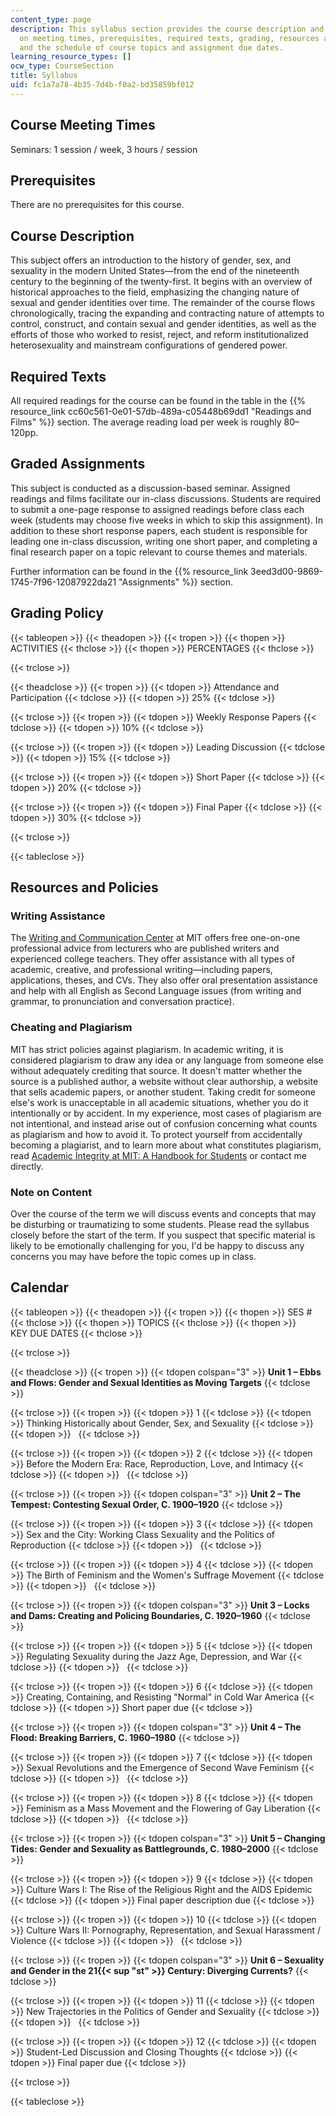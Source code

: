 ```yaml
---
content_type: page
description: This syllabus section provides the course description and information
  on meeting times, prerequisites, required texts, grading, resources and policies,
  and the schedule of course topics and assignment due dates.
learning_resource_types: []
ocw_type: CourseSection
title: Syllabus
uid: fc1a7a78-4b35-7d4b-f0a2-bd35859bf012
---
```


Course Meeting Times
--------------------

Seminars: 1 session / week, 3 hours / session

Prerequisites
-------------

There are no prerequisites for this course.

Course Description
------------------

This subject offers an introduction to the history of gender, sex, and sexuality in the modern United States—from the end of the nineteenth century to the beginning of the twenty-first. It begins with an overview of historical approaches to the field, emphasizing the changing nature of sexual and gender identities over time. The remainder of the course flows chronologically, tracing the expanding and contracting nature of attempts to control, construct, and contain sexual and gender identities, as well as the efforts of those who worked to resist, reject, and reform institutionalized heterosexuality and mainstream configurations of gendered power.

Required Texts
--------------

All required readings for the course can be found in the table in the {{% resource_link cc60c561-0e01-57db-489a-c05448b69dd1 "Readings and Films" %}} section. The average reading load per week is roughly 80–120pp.

Graded Assignments
------------------

This subject is conducted as a discussion-based seminar. Assigned readings and films facilitate our in-class discussions. Students are required to submit a one-page response to assigned readings before class each week (students may choose five weeks in which to skip this assignment). In addition to these short response papers, each student is responsible for leading one in-class discussion, writing one short paper, and completing a final research paper on a topic relevant to course themes and materials.

Further information can be found in the {{% resource_link 3eed3d00-9869-1745-7f96-12087922da21 "Assignments" %}} section.

Grading Policy
--------------

{{< tableopen >}}
{{< theadopen >}}
{{< tropen >}}
{{< thopen >}}
ACTIVITIES
{{< thclose >}}
{{< thopen >}}
PERCENTAGES
{{< thclose >}}

{{< trclose >}}

{{< theadclose >}}
{{< tropen >}}
{{< tdopen >}}
Attendance and Participation
{{< tdclose >}}
{{< tdopen >}}
25%
{{< tdclose >}}

{{< trclose >}}
{{< tropen >}}
{{< tdopen >}}
Weekly Response Papers
{{< tdclose >}}
{{< tdopen >}}
10%
{{< tdclose >}}

{{< trclose >}}
{{< tropen >}}
{{< tdopen >}}
Leading Discussion
{{< tdclose >}}
{{< tdopen >}}
15%
{{< tdclose >}}

{{< trclose >}}
{{< tropen >}}
{{< tdopen >}}
Short Paper
{{< tdclose >}}
{{< tdopen >}}
20%
{{< tdclose >}}

{{< trclose >}}
{{< tropen >}}
{{< tdopen >}}
Final Paper
{{< tdclose >}}
{{< tdopen >}}
30%
{{< tdclose >}}

{{< trclose >}}

{{< tableclose >}}

Resources and Policies
----------------------

### Writing Assistance

The [Writing and Communication Center](http://cmsw.mit.edu/writing-and-communication-center/) at MIT offers free one-on-one professional advice from lecturers who are published writers and experienced college teachers. They offer assistance with all types of academic, creative, and professional writing—including papers, applications, theses, and CVs. They also offer oral presentation assistance and help with all English as Second Language issues (from writing and grammar, to pronunciation and conversation practice).

### Cheating and Plagiarism

MIT has strict policies against plagiarism. In academic writing, it is considered plagiarism to draw any idea or any language from someone else without adequately crediting that source. It doesn't matter whether the source is a published author, a website without clear authorship, a website that sells academic papers, or another student. Taking credit for someone else's work is unacceptable in all academic situations, whether you do it intentionally or by accident. In my experience, most cases of plagiarism are not intentional, and instead arise out of confusion concerning what counts as plagiarism and how to avoid it. To protect yourself from accidentally becoming a plagiarist, and to learn more about what constitutes plagiarism, read [Academic Integrity at MIT: A Handbook for Students](http://integrity.mit.edu/) or contact me directly.

### Note on Content

Over the course of the term we will discuss events and concepts that may be disturbing or traumatizing to some students. Please read the syllabus closely before the start of the term. If you suspect that specific material is likely to be emotionally challenging for you, I'd be happy to discuss any concerns you may have before the topic comes up in class.

Calendar
--------

{{< tableopen >}}
{{< theadopen >}}
{{< tropen >}}
{{< thopen >}}
SES #
{{< thclose >}}
{{< thopen >}}
TOPICS
{{< thclose >}}
{{< thopen >}}
KEY DUE DATES
{{< thclose >}}

{{< trclose >}}

{{< theadclose >}}
{{< tropen >}}
{{< tdopen colspan="3" >}}
**Unit 1 – Ebbs and Flows: Gender and Sexual Identities as Moving Targets**
{{< tdclose >}}

{{< trclose >}}
{{< tropen >}}
{{< tdopen >}}
1
{{< tdclose >}}
{{< tdopen >}}
Thinking Historically about Gender, Sex, and Sexuality
{{< tdclose >}}
{{< tdopen >}}
 
{{< tdclose >}}

{{< trclose >}}
{{< tropen >}}
{{< tdopen >}}
2
{{< tdclose >}}
{{< tdopen >}}
Before the Modern Era: Race, Reproduction, Love, and Intimacy
{{< tdclose >}}
{{< tdopen >}}
 
{{< tdclose >}}

{{< trclose >}}
{{< tropen >}}
{{< tdopen colspan="3" >}}
**Unit 2 – The Tempest: Contesting Sexual Order, C. 1900–1920**
{{< tdclose >}}

{{< trclose >}}
{{< tropen >}}
{{< tdopen >}}
3
{{< tdclose >}}
{{< tdopen >}}
Sex and the City: Working Class Sexuality and the Politics of Reproduction
{{< tdclose >}}
{{< tdopen >}}
 
{{< tdclose >}}

{{< trclose >}}
{{< tropen >}}
{{< tdopen >}}
4
{{< tdclose >}}
{{< tdopen >}}
The Birth of Feminism and the Women's Suffrage Movement
{{< tdclose >}}
{{< tdopen >}}
 
{{< tdclose >}}

{{< trclose >}}
{{< tropen >}}
{{< tdopen colspan="3" >}}
**Unit 3 – Locks and Dams: Creating and Policing Boundaries, C. 1920–1960**
{{< tdclose >}}

{{< trclose >}}
{{< tropen >}}
{{< tdopen >}}
5
{{< tdclose >}}
{{< tdopen >}}
Regulating Sexuality during the Jazz Age, Depression, and War
{{< tdclose >}}
{{< tdopen >}}
 
{{< tdclose >}}

{{< trclose >}}
{{< tropen >}}
{{< tdopen >}}
6
{{< tdclose >}}
{{< tdopen >}}
Creating, Containing, and Resisting "Normal" in Cold War America
{{< tdclose >}}
{{< tdopen >}}
Short paper due
{{< tdclose >}}

{{< trclose >}}
{{< tropen >}}
{{< tdopen colspan="3" >}}
**Unit 4 – The Flood: Breaking Barriers, C. 1960–1980**
{{< tdclose >}}

{{< trclose >}}
{{< tropen >}}
{{< tdopen >}}
7
{{< tdclose >}}
{{< tdopen >}}
Sexual Revolutions and the Emergence of Second Wave Feminism
{{< tdclose >}}
{{< tdopen >}}
 
{{< tdclose >}}

{{< trclose >}}
{{< tropen >}}
{{< tdopen >}}
8
{{< tdclose >}}
{{< tdopen >}}
Feminism as a Mass Movement and the Flowering of Gay Liberation
{{< tdclose >}}
{{< tdopen >}}
 
{{< tdclose >}}

{{< trclose >}}
{{< tropen >}}
{{< tdopen colspan="3" >}}
**Unit 5 – Changing Tides: Gender and Sexuality as Battlegrounds, C. 1980–2000**
{{< tdclose >}}

{{< trclose >}}
{{< tropen >}}
{{< tdopen >}}
9
{{< tdclose >}}
{{< tdopen >}}
Culture Wars I: The Rise of the Religious Right and the AIDS Epidemic
{{< tdclose >}}
{{< tdopen >}}
Final paper description due
{{< tdclose >}}

{{< trclose >}}
{{< tropen >}}
{{< tdopen >}}
10
{{< tdclose >}}
{{< tdopen >}}
Culture Wars II: Pornography, Representation, and Sexual Harassment / Violence
{{< tdclose >}}
{{< tdopen >}}
 
{{< tdclose >}}

{{< trclose >}}
{{< tropen >}}
{{< tdopen colspan="3" >}}
**Unit 6 – Sexuality and Gender in the 21{{< sup "st" >}} Century: Diverging Currents?**
{{< tdclose >}}

{{< trclose >}}
{{< tropen >}}
{{< tdopen >}}
11
{{< tdclose >}}
{{< tdopen >}}
New Trajectories in the Politics of Gender and Sexuality
{{< tdclose >}}
{{< tdopen >}}
 
{{< tdclose >}}

{{< trclose >}}
{{< tropen >}}
{{< tdopen >}}
12
{{< tdclose >}}
{{< tdopen >}}
Student-Led Discussion and Closing Thoughts
{{< tdclose >}}
{{< tdopen >}}
Final paper due
{{< tdclose >}}

{{< trclose >}}

{{< tableclose >}}